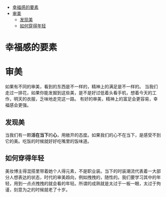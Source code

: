 <!-- TOC -->

- [幸福感的要素](#幸福感的要素)
- [审美](#审美)
    - [发现美](#发现美)
    - [如何穿得年轻](#如何穿得年轻)

<!-- /TOC -->

# 幸福感的要素

# 审美

如果有不同的审美，看到的东西是不一样的，精神上的满足是不一样的。
当我们走过一排花，如果你能发掘到这些美，是不是好过低着头看手机，想着今天的工作，明天的衣服，乏味地走完这一路。
有好的审美，精神上的富足会更容易，幸福感会更强。

## 发现美

当我们有一颗**活在当下**的**心**，用敞开的态度。如果我们的心不在当下，是感受不到它的美。吃饭的时候就好好吃嘴里的饭味道。

## 如何穿得年轻

美妆博主得混搭里带着她个人得元素，不是职业装。当下的时装潮流代表着一大部分人想表达的状态，时代的审美趋向，例如拽拽的，随性的。我们要学习其中的年轻，用到一点点拽拽的就会看的年轻。所谓的成熟就是太过于一板一眼，太过于拘谨，刻意为之的时候就老了十岁。